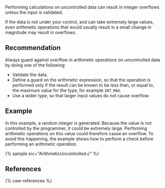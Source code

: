 Performing calculations on uncontrolled data can result in integer overflows unless the input is validated.

If the data is not under your control, and can take extremely large values, even arithmetic operations that would usually result in a small change in magnitude may result in overflows.


## Recommendation
Always guard against overflow in arithmetic operations on uncontrolled data by doing one of the following:

* Validate the data.
* Define a guard on the arithmetic expression, so that the operation is performed only if the result can be known to be less than, or equal to, the maximum value for the type, for example `INT_MAX`.
* Use a wider type, so that larger input values do not cause overflow.

## Example
In this example, a random integer is generated. Because the value is not controlled by the programmer, it could be extremely large. Performing arithmetic operations on this value could therefore cause an overflow. To avoid this happening, the example shows how to perform a check before performing an arithmetic operation.

{% sample src="ArithmeticUncontrolled.c" %}

## References
{% cwe-references %}
